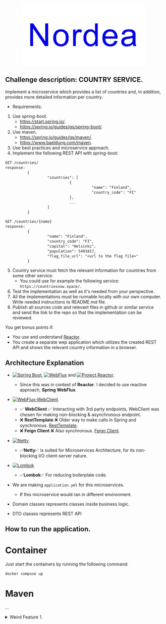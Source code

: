 
<p align="center">
    <img id="nordea" src="nordeaLogo.gif" width=400>
</p>


## Challenge description: COUNTRY SERVICE.

Implement a microservice which provides a list of countries and, in addition, provides more detailed information per country.

- Requirements:
1. Use spring-boot.
	- https://start.spring.io/.
	- https://spring.io/guides/gs/spring-boot/.
2. Use maven.
	- https://spring.io/guides/gs/maven/.
	- https://www.baeldung.com/maven.
3. Use best practices and microservice approach.
4. Implement the following REST API with spring-boot:
 
```
GET /countries/
response:
          {
                   "countries": [
                             {
                                       "name": "Finland",
                                       "country_code": "FI"
                             },
                             ...
                   ]
          }
```
```
GET /countries/{name}
response:
          {
                   "name": "Finland",
                   "country_code": "FI",
                   "capital": "Helsinki",
                   "population": 5491817,
                   "flag_file_url": "<url to the flag file>"
          }
```

5. Country service must fetch the relevant information for countries from some other service.
	- You could use for example the following service: `https://countriesnow.space/`.
6. Test the implementation as well as it's needed from your perspective.
7. All the implementations must be runnable locally with our own computer. Write needed instructions to README.md file.
8. Publish all sources code and relevant files in github or similar service and send the link to the repo so that the implementation can be reviewed.

You get bonus points if:

- You use and understand [Reactor](https://www.baeldung.com/reactor-core).
- You create a separate wep application which utilizes the created REST API and shows the relevant country information in a browser.

## Architecture Explanation

- [![Spring Boot](https://img.shields.io/static/v1?style=for-the-badge&message=Spring+Boot&color=6DB33F&logo=Spring+Boot&logoColor=FFFFFF&label=)](https://spring.io/), [![WebFlux](https://img.shields.io/badge/Spring%20WebFlux-grey?style=for-the-badge&logo=spring)](https://docs.spring.io/spring-framework/reference/web/webflux.html) and [![Project Reactor](https://img.shields.io/badge/Project_Reactor-grey?style=for-the-badge&logo=react&logoColor=FFFFFF)](https://projectreactor.io/).
    - Since this was in context of **Reactor**. I decided to use reactive approach, **Spring WebFlux**. 
- [![WebFlux-WebClient](https://img.shields.io/badge/WebClient-grey?style=for-the-badge&logo=spring)](https://docs.spring.io/spring-framework/reference/web/webflux-webclient.html).
    - ✅ **WebClient** ✅ Interacting with 3rd party endpoints, WebClient was chosen for making non-blocking & asynchronous endpoint.
    - ❌ **RestTemplate** ❌ Older way to make calls in Spring and synchronous. [RestTemplate](https://www.baeldung.com/rest-template).
    - ❌ **Feign Client** ❌ Also synchronous. [Feign Client](https://www.baeldung.com/spring-boot-feignclient-vs-webclient).
- [![Netty](https://img.shields.io/badge/Netty-grey?style=for-the-badge&logo=googleearth&logoColor=FFFFFF)](https://projectreactor.io/docs/netty/1.1.21/reference/index.html)
    - ✅**Netty**✅ is suited for Microservices Architecture, for its non-blocking I/O client-server nature.
- [![Lombok](https://img.shields.io/badge/Lombok-green?style=for-the-badge)](https://docs.spring.io/spring-framework/reference/web/webflux.html) 
    - ✅**Lombok**✅ For reducing boilerplate code.

- We are making `application.yml` for this microservices.
    - If this microservice would ran in different environment. 

- Domain classes represents classes inside business logic.
- DTO classes represents REST API

## How to run the application.

# Container

Just start the containers by running the following command:

```bash
docker compose up
```

# Maven 

...


<details>
<summary id="problem1">Weird Feature 1.</summary>


- I came to notice when making **POST** request to the address of `https://countriesnow.space/api/v0.1/countries/population` it would work for **PostMan**, but not for **ReactorNetty**.

- Tool to catch the request were **Request Catcher**, it helped me to distinguish if there were some error in the request what **Netty** was making. URL of catcher `https://test.requestcatcher.com/`. **POST** didn't work for some reason and could not get any stream of data back from **Web Client** using DTO classes.
    - I Noticed the only difference mainly was headers. Left picture from **ReactorNetty** request and right form **PostMan**, which worked. I tried to change **User-Agent** to `User-Agent: PostmanRuntime/7.42.0` in **ReactorNetty** so it would work, but my luck failed. 

<p id="error" align="center">
    <img src="doneFromNettyHeaders.PNG" style="float:left; margin-right:10px;" width="320"  height="100">
    <img src="doneFromPostManHeaders.PNG" style="float:left;" width="320" height="100">
</p>

- Due to the inspections how PostMan had it working with this API. It had following settings `Accept: */*`. 

- Luckily returning `Mono<String>` from **POST** function and changing NettyReactor headers to `"Accept", MediaType.ALL_VALUE` from `"Accept", MediaType.APPLICATION_JSON_VALUE`(since API give JSON), gave me positive surprise.


```
    @Bean
    public WebClient webClient(WebClient.Builder builder) {
        return builder.defaultHeader(
        		"Accept", MediaType.ALL_VALUE)
        		.build();
    }
```

- Below positive surprise. I was not crazy and seeing things.

<img  src="positveSupriseAboutPOSTapi.PNG" alt="alt text" width="600"/>

- Also, WebClient started to worked normally after right Header information `.doOnSuccess(result -> System.out.println("Response: " + result));` gave me `Response: Moved Permanently. Redirecting to /api/v0.1/countries/population/q?country=Finland`.


</details>

<!-- 
# Weird Feature 1.

- I came to notice when making **POST** request to the address of `https://countriesnow.space/api/v0.1/countries/population` it would work for **PostMan**, but not for **ReactorNetty**.

- Tool to catch the request were **Request Catcher**, it helped me to distinguish if there were some error in the request what **Netty** was making. URL of catcher `https://test.requestcatcher.com/`. **POST** didn't work for some reason and could not get any stream of data back from **Web Client** using DTO classes.
    - I Noticed the only difference mainly was headers. Left picture from **ReactorNetty** request and right form **PostMan**, which worked. I tried to change **User-Agent** to `User-Agent: PostmanRuntime/7.42.0` in **ReactorNetty*' so it would work, but my luck failed. 

<p id="error" align="center">
    <img src="doneFromNettyHeaders.PNG" style="float:left; margin-right:10px;" width="320"  height="100">
    <img src="doneFromPostManHeaders.PNG" style="float:left;" width="320" height="100">
</p>

- Due to the inspections how PostMan had it working with this API. It had following settings `Accept: */*`. 

- Luckily returning `Mono<String>` from **POST** function and changing NettyReactor headers to `"Accept", MediaType.ALL_VALUE` from `"Accept", MediaType.APPLICATION_JSON_VALUE`(since API give JSON), gave me positive surprise.


```
    @Bean
    public WebClient webClient(WebClient.Builder builder) {
        return builder.defaultHeader(
        		"Accept", MediaType.ALL_VALUE)
        		.build();
    }
```

- Below positive surprise. I was not crazy and seeing things.

<img  src="positveSupriseAboutPOSTapi.PNG" alt="alt text" width="600"/>

- Also, WebClient started to worked normally after right Header information `.doOnSuccess(result -> System.out.println("Response: " + result));` gave me `Response: Moved Permanently. Redirecting to /api/v0.1/countries/population/q?country=Finland`. 
-->